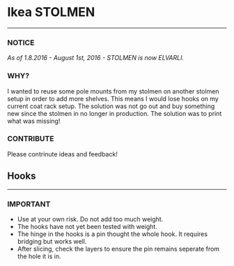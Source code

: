 # Ikea STOLMEN
---
### NOTICE
*As of 1.8.2016 - August 1st, 2016 - STOLMEN is now ELVARLI.*
### WHY?
I wanted to reuse some pole mounts from my stolmen on another stolmen setup in order to add more shelves. This means I would lose hooks on my current coat rack setup. The solution was not go out and buy something new since the stolmen in no longer in production. The solution was to print what was missing!
### CONTRIBUTE
Please contrinute ideas and feedback!

## Hooks
---
### IMPORTANT
- Use at your own risk. Do not add too much weight.
- The hooks have not yet been tested with weight.
- The hinge in the hooks is a pin thought the whole hook. It requires bridging but works well.
- After slicing, check the layers to ensure the pin remains seperate from the hole it is in.